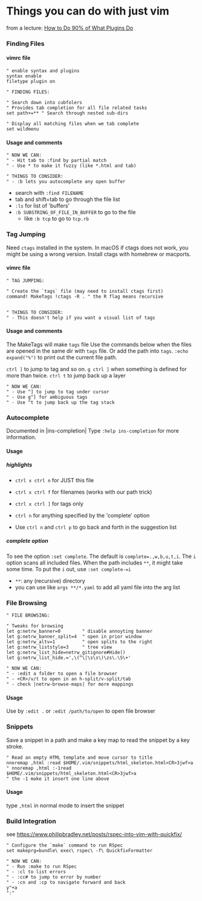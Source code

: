 # Things you can do with just vim

from a lecture: [How to Do 90% of What Plugins Do](https://youtu.be/XA2WjJbmmoM)


### Finding Files

#### vimrc file

    " enable syntax and plugins
    syntax enable 
    filetype plugin on

    " FINDING FILES:

    " Search down into cubfolers
    " Provides tab completion for all file related tasks
    set path+=** " Search through nested sub-dirs

    " Display all matching files when we tab complete
    set wildmenu


#### Usage and comments

    " NOW WE CAN:
    " - Hit tab to :find by partial match
    " - Use * to make it fuzzy (like *.html and tab)

    " THINGS TO CONSIDER:
    " - :b lets you autocomplete any open buffer

- search with `:find FILENAME`
- tab and shift+tab to go through the file list
- `:ls` for list of 'buffers'
- `:b SUBSTRING_OF_FILE_IN_BUFFER` to go to the file 
    - like `:b tcp` to go to `tcp.rb`


### Tag Jumping

Need `ctags` installed in the system.
In macOS if ctags does not work, you might be using a wrong version.
Install ctags with homebrew or macports.


#### vimrc file

    " TAG JUMPING:

    " Create the `tags` file (may need to install ctags first)
    command! MakeTags !ctags -R . " the R flag means recursive


    " THINGS TO CONSIDER:
    " - This doesn't help if you want a visual list of tags


#### Usage and comments

The MakeTags will make `tags` file
Use the commands below 
when the files are opened in the same dir with `tags` file.
Or add the path into `tags`.
`:echo expand("%")` to print out the current file path.

`ctrl ]` to jump to tag and so on.
`g ctrl ]` when something is defined for more than twice.
`ctrl t` to jump back up a layer

    " NOW WE CAN:
    " - Use ^] to jump to tag under cursor
    " - Use g^] for ambiguous tags
    " - Use ^t to jump back up the tag stack


### Autocomplete

Documented in |ins-completion|
Type `:help ins-completion` for more information.

#### Usage

##### highlights

- `ctrl x ctrl n` for JUST this file
- `ctrl x ctrl f` for filenames (works with our path trick)
- `ctrl x ctrl ]` for tags only
- `ctrl n` for anything specified by the 'complete' option

- Use `ctrl n` and `ctrl p` to go back and forth in the suggestion list


##### complete option

To see the option `:set complete`.
The default is `complete=.,w,b,u,t,i`.
The `i` option scans all included files. When the path includes `**`,
it might take some time. To put the `i` out, use `:set complete-=i`

- `**`: any (recursive) directory
- you can use like `args **/*.yaml` to add all yaml file into the arg list


### File Browsing

    " FILE BROWSING:

    " Tweaks for browsing
    let g:netrw_banner=0        " disable annoyting banner
    let g:netrw_banner_split=4  " open in prior window
    let g:netrw_altv=1          " open splits to the right
    let g:netrw_liststyle=3     " tree view
    let g:netrw_list_hide=netrw_gitignore#Hide()
    let g:netrw_list_hide.=',\(^\|\s\s\)\zs\.\S\+'

    " NOW WE CAN:
    " - :edit a folder to open a file browser
    " - <CR>/v/t to open in an h-split/v-split/tab
    " - check |netrw-browse-maps| for more mappings


#### Usage

Use by `:edit .` or `:edit /path/to/open` to open file browser


### Snippets

Save a snippet in a path and make a key map
to read the snippet by a key stroke.

    " Read an empty HTML template and move cursor to title
    nnoremap ,html :read $HOME/.vim/snippets/html_skeleton.html<CR>3jwf>a
    " nnoremap ,html :-1read $HOME/.vim/snippets/html_skeleton.html<CR>3jwf>a
    " the -1 make it insert one line above

#### Usage

type `,html` in normal mode to insert the snippet


### Build Integration

see https://www.philipbradley.net/posts/rspec-into-vim-with-quickfix/

    " Configure the `make` command to run RSpec
    set makeprg=bundle\ exec\ rspec\ -f\ QuickfixFormatter

    " NOW WE CAN:
    " - Run :make to run RSpec
    " - :cl to list errors
    " - :cc# to jump to error by number
    " - :cn and :cp to navigate forward and back
    y"+a
    ":"
